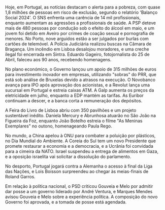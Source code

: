 Hoje, em Portugal, as notícias destacam o alerta para a pobreza, com quase 1,8 milhões de pessoas em risco de exclusão, segundo o relatório 'Balanço Social 2024'. O SNS enfrenta uma carência de 14 mil profissionais, enquanto aumentam as agressões a profissionais de saúde. A PSP deteve mais de 480 pessoas por condução sob o efeito do álcool em maio, e um jovem foi detido em Aveiro por crimes de coação sexual e pornografia de menores. No Porto, nove arguidos estão a ser julgados por burlas com cartões de telemóvel. A Polícia Judiciária realizou buscas na Câmara de Bragança. Um incêndio em Lisboa desalojou moradores, e uma creche ilegal foi encerrada em Sintra. Eduardo Gageiro, fotojornalista do 25 de Abril, faleceu aos 90 anos, recebendo homenagens.

No plano económico, o Governo lançou um apoio de 315 milhões de euros para investimento inovador em empresas, utilizando "sobras" do PRR, que está sob análise de Bruxelas devido a atrasos na execução. O Novobanco avança para IPO após aprovação dos acionistas, e a Revolut lança uma sucursal em Portugal e estreia caixas ATM. A Galp aumenta os preços da eletricidade em julho, enquanto a EDP mantém as tarifas. As Euribor continuam a descer, e a banca corta a remuneração dos depósitos.

A Feira do Livro de Lisboa abriu com 350 pavilhões e um projeto sustentável inédito. Daniela Mercury e Abrunhosa atuarão no São João na Figueira da Foz, enquanto João Botelho estreia o filme "As Meninas Exemplares" no outono, homenageando Paula Rego.

No mundo, a China apelou à ONU para combater a poluição por plásticos, no Dia Mundial do Ambiente. A Coreia do Sul tem um novo Presidente que promete restaurar a economia e a democracia, e a Ucrânia foi convidada para a cimeira da NATO. Israel suspendeu a entrega de alimentos em Gaza, e a oposição israelita vai solicitar a dissolução do parlamento.

No desporto, Portugal jogará contra a Alemanha o acesso à final da Liga das Nações, e Lois Boisson surpreendeu ao chegar às meias-finais de Roland Garros.

Em relação à política nacional, o PSD criticou Gouveia e Melo por admitir dar posse a um governo liderado por André Ventura, e Marques Mendes avisou Gouveia e Melo sobre a experiência política. A composição do novo Governo foi aprovada, e a tomada de posse está agendada.